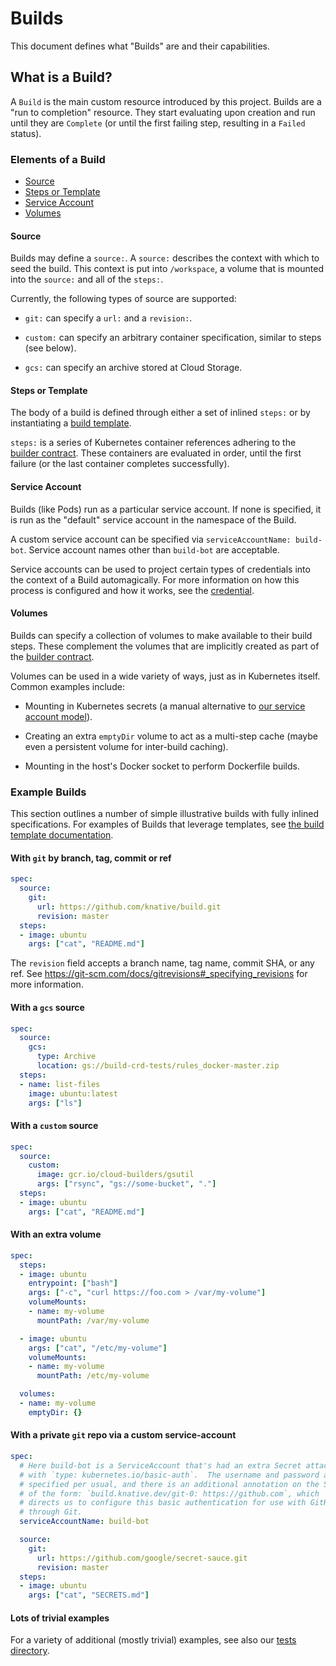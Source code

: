 # Builds

This document defines what "Builds" are and their capabilities.


## What is a Build?

A `Build` is the main custom resource introduced by this project.
Builds are a "run to completion" resource. They start evaluating upon
creation and run until they are `Complete` (or until the first failing
step, resulting in a `Failed` status).

### Elements of a Build

* [Source](#source)
* [Steps or Template](#steps-or-template)
* [Service Account](#service-account)
* [Volumes](#volumes)

#### Source

Builds may define a `source:`. A `source:` describes the context with which to 
seed the build.  This context is put into `/workspace`, a volume that is
mounted into the `source:` and all of the `steps:`.

Currently, the following types of source are supported:
 * `git:` can specify a `url:` and a `revision:`.

 * `custom:` can specify an arbitrary container specification, similar to
 steps (see below).

* `gcs:` can specify an archive stored at Cloud Storage.


#### Steps or Template

The body of a build is defined through either a set of inlined `steps:` or by
instantiating a [build template](./build-templates.md).

`steps:` is a series of Kubernetes container references adhering to the [builder
contract](./builder-contract.md). These containers are evaluated in order,
until the first failure (or the last container completes successfully).


#### Service Account

Builds (like Pods) run as a particular service account. If none is specified, it
is run as the "default" service account in the namespace of the Build.

A custom service account can be specified via `serviceAccountName: build-bot`.
Service account names other than `build-bot` are acceptable.

Service accounts can be used to project certain types of credentials into the
context of a Build automagically. For more information on how this process is
configured and how it works, see the [credential](./auth.md).


#### Volumes

Builds can specify a collection of volumes to make available to their build
steps. These complement the volumes that are implicitly created as part of
the [builder contract](./builder-contract.md).

Volumes can be used in a wide variety of ways, just as in Kubernetes itself.
Common examples include:

 * Mounting in Kubernetes secrets (a manual alternative to [our service account
 model](./auth.md)).

 * Creating an extra `emptyDir` volume to act as a multi-step cache (maybe even
 a persistent volume for inter-build caching).

 * Mounting in the host's Docker socket to perform Dockerfile builds.


### Example Builds

This section outlines a number of simple illustrative builds with fully inlined
specifications. For examples of Builds that leverage templates, see [the build
template documentation](./build-templates.md).


#### With `git` by branch, tag, commit or ref

```yaml
spec:
  source:
    git:
      url: https://github.com/knative/build.git
      revision: master
  steps:
  - image: ubuntu
    args: ["cat", "README.md"]
```

The `revision` field accepts a branch name, tag name, commit SHA, or any ref.
See https://git-scm.com/docs/gitrevisions#_specifying_revisions for more
information.

#### With a `gcs` source

```yaml
spec:
  source:
    gcs:
      type: Archive
      location: gs://build-crd-tests/rules_docker-master.zip
  steps:
  - name: list-files
    image: ubuntu:latest
    args: ["ls"]
```

#### With a `custom` source

```yaml
spec:
  source:
    custom:
      image: gcr.io/cloud-builders/gsutil
      args: ["rsync", "gs://some-bucket", "."]
  steps:
  - image: ubuntu
    args: ["cat", "README.md"]
```

#### With an extra volume

```yaml
spec:
  steps:
  - image: ubuntu
    entrypoint: ["bash"]
    args: ["-c", "curl https://foo.com > /var/my-volume"]
    volumeMounts:
    - name: my-volume
      mountPath: /var/my-volume

  - image: ubuntu
    args: ["cat", "/etc/my-volume"]
    volumeMounts:
    - name: my-volume
      mountPath: /etc/my-volume

  volumes:
  - name: my-volume
    emptyDir: {}
```

#### With a private `git` repo via a custom service-account

```yaml
spec:
  # Here build-bot is a ServiceAccount that's had an extra Secret attached
  # with `type: kubernetes.io/basic-auth`.  The username and password are
  # specified per usual, and there is an additional annotation on the Secret
  # of the form: `build.knative.dev/git-0: https://github.com`, which
  # directs us to configure this basic authentication for use with GitHub
  # through Git.
  serviceAccountName: build-bot

  source:
    git:
      url: https://github.com/google/secret-sauce.git
      revision: master
  steps:
  - image: ubuntu
    args: ["cat", "SECRETS.md"]
```

#### Lots of trivial examples

For a variety of additional (mostly trivial) examples, see also our [tests
directory](https://github.com/knative/build/tree/master/test).
